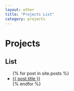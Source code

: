 ```yaml
---
layout: other
title: "Projects List"
category: projects
---
```

<h1> Projects </h1>
<h2> List </h2>

<ul>
  {% for post in site.posts %}
    <li style="list-style-type: square">
      <a href="{{ post.url }}">{{ post.title }}</a>
    </li>
  {% endfor %}
</ul>
